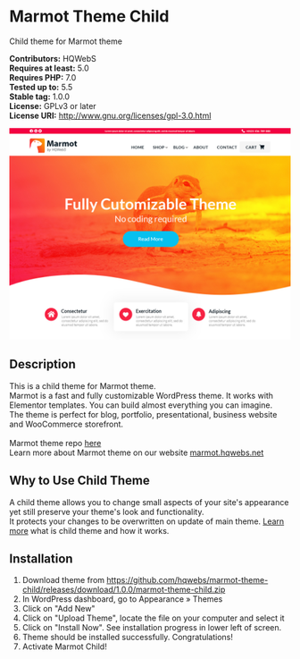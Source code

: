 # Marmot Theme Child
Child theme for Marmot theme

<strong>Contributors:</strong> HQWebS<br>
<strong>Requires at least:</strong> 5.0<br>
<strong>Requires PHP:</strong> 7.0<br>
<strong>Tested up to:</strong> 5.5<br>
<strong>Stable tag:</strong> 1.0.0<br>
<strong>License:</strong> GPLv3 or later<br>
<strong>License URI:</strong> http://www.gnu.org/licenses/gpl-3.0.html<br>

<img src="https://github.com/hqwebs/marmot-theme-child/blob/main/screenshot.jpg">

<h2>Description</h2>
This is a child theme for Marmot theme.<br>
Marmot is a fast and fully customizable WordPress theme. It works with Elementor templates. You can build almost everything you can imagine.<br>
The theme is perfect for blog, portfolio, presentational, business website and WooCommerce storefront.<br>
<br>
Marmot theme repo <a href="https://github.com/hqwebs/marmot-theme">here</a><br>
Learn more about Marmot theme on our website <a href="http://marmot.hqwebs.net/">marmot.hqwebs.net</a>

<h2>Why to Use Child Theme</h2>
A child theme allows you to change small aspects of your site's appearance yet still preserve your theme's look and functionality.<br>
It protects your changes to be overwritten on update of main theme.
<a href="https://developer.wordpress.org/themes/advanced-topics/child-themes/">Learn more</a> what is child theme and how it works.

<h2>Installation</h2>

<ol>
<li>Download theme from <a href="https://github.com/hqwebs/marmot-theme-child/releases/download/1.0.0/marmot-theme-child.zip">https://github.com/hqwebs/marmot-theme-child/releases/download/1.0.0/marmot-theme-child.zip</a></li>
<li>In WordPress dashboard, go to Appearance » Themes</li>
<li>Click on "Add New"</li>
<li>Click on "Upload Theme", locate the file on your computer and select it</li>
<li>Click on "Install Now". See installation progress in lower left of screen.</li>
<li>Theme should be installed successfully. Congratulations!</li>
<li>Activate Marmot Child!</li>
</ol>
